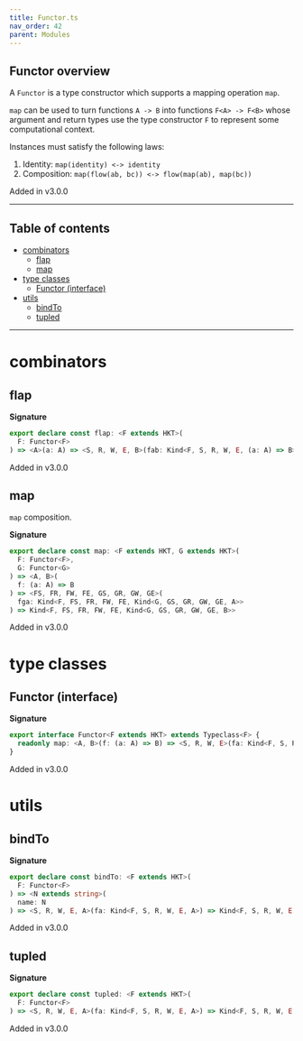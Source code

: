 ```yaml
---
title: Functor.ts
nav_order: 42
parent: Modules
---
```


## Functor overview

A `Functor` is a type constructor which supports a mapping operation `map`.

`map` can be used to turn functions `A -> B` into functions `F<A> -> F<B>` whose argument and return types use the type
constructor `F` to represent some computational context.

Instances must satisfy the following laws:

1. Identity: `map(identity) <-> identity`
2. Composition: `map(flow(ab, bc)) <-> flow(map(ab), map(bc))`

Added in v3.0.0

---

<h2 class="text-delta">Table of contents</h2>

- [combinators](#combinators)
  - [flap](#flap)
  - [map](#map)
- [type classes](#type-classes)
  - [Functor (interface)](#functor-interface)
- [utils](#utils)
  - [bindTo](#bindto)
  - [tupled](#tupled)

---

# combinators

## flap

**Signature**

```ts
export declare const flap: <F extends HKT>(
  F: Functor<F>
) => <A>(a: A) => <S, R, W, E, B>(fab: Kind<F, S, R, W, E, (a: A) => B>) => Kind<F, S, R, W, E, B>
```

Added in v3.0.0

## map

`map` composition.

**Signature**

```ts
export declare const map: <F extends HKT, G extends HKT>(
  F: Functor<F>,
  G: Functor<G>
) => <A, B>(
  f: (a: A) => B
) => <FS, FR, FW, FE, GS, GR, GW, GE>(
  fga: Kind<F, FS, FR, FW, FE, Kind<G, GS, GR, GW, GE, A>>
) => Kind<F, FS, FR, FW, FE, Kind<G, GS, GR, GW, GE, B>>
```

Added in v3.0.0

# type classes

## Functor (interface)

**Signature**

```ts
export interface Functor<F extends HKT> extends Typeclass<F> {
  readonly map: <A, B>(f: (a: A) => B) => <S, R, W, E>(fa: Kind<F, S, R, W, E, A>) => Kind<F, S, R, W, E, B>
}
```

Added in v3.0.0

# utils

## bindTo

**Signature**

```ts
export declare const bindTo: <F extends HKT>(
  F: Functor<F>
) => <N extends string>(
  name: N
) => <S, R, W, E, A>(fa: Kind<F, S, R, W, E, A>) => Kind<F, S, R, W, E, { readonly [K in N]: A }>
```

Added in v3.0.0

## tupled

**Signature**

```ts
export declare const tupled: <F extends HKT>(
  F: Functor<F>
) => <S, R, W, E, A>(fa: Kind<F, S, R, W, E, A>) => Kind<F, S, R, W, E, readonly [A]>
```

Added in v3.0.0
